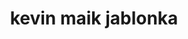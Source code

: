 ---
title: "kevin maik jablonka"
role: "pi"
image: "team/kevin.jpg"
bio: "i am a chemist by training and diffused into machine learning. i did my phd at epfl and moved directly after it, in june 2023, to jena."
social:
  - icon: "globe"
    url: "https://kjablonka.com/"
  - icon: "orcid"
    url: "https://orcid.org/0000-0003-4894-4660"
  - icon: "google-scholar"
    url: "https://scholar.google.com/citations?user=R2ntI8IAAAAJ&hl=en"
  - icon: "github"
    url: "https://github.com/kjappelbaum"
  - icon: "twitter"
    url: "https://x.com/kmjablonka"
  - icon: "bluesky"
    url: "https://bsky.app/profile/kjablonka.com"
  - icon: "envelope"
    url: "mailto:mail@kjablonka.com"
  - icon: "linkedin"
    url: "https://linkedin.com/in/kjablonka"
---